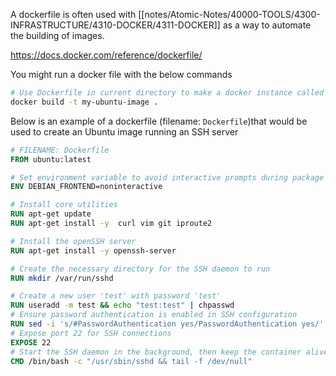 A dockerfile is often used with [[notes/Atomic-Notes/40000-TOOLS/4300-INFRASTRUCTURE/4310-DOCKER/4311-DOCKER]] as a way to automate the building of images.

https://docs.docker.com/reference/dockerfile/

You might run a docker file with the below commands

```bash
# Use Dockerfile in current directory to make a docker instance called my-ubuntu-image
docker build -t my-ubuntu-image .
```
Below is an example of a dockerfile (filename: `Dockerfile`)that would be used to create an Ubuntu image running an SSH server

```dockerfile
# FILENAME: Dockerfile 
FROM ubuntu:latest

# Set environment variable to avoid interactive prompts during package installation 
ENV DEBIAN_FRONTEND=noninteractive

# Install core utilities
RUN apt-get update 
RUN apt-get install -y  curl vim git iproute2 

# Install the openSSH server
RUN apt-get install -y openssh-server

# Create the necessary directory for the SSH daemon to run 
RUN mkdir /var/run/sshd

# Create a new user 'test' with password 'test' 
RUN useradd -m test && echo "test:test" | chpasswd 
# Ensure password authentication is enabled in SSH configuration 
RUN sed -i 's/#PasswordAuthentication yes/PasswordAuthentication yes/' /etc/ssh/sshd_config && \ sed -i 's/PasswordAuthentication no/PasswordAuthentication yes/' /etc/ssh/sshd_config 
# Expose port 22 for SSH connections 
EXPOSE 22 
# Start the SSH daemon in the background, then keep the container alive by tailing /dev/null 
CMD /bin/bash -c "/usr/sbin/sshd && tail -f /dev/null"
```